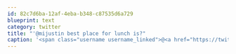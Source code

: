 ```yaml
---
id: 82c7d6ba-12af-4eba-b348-c87535d6a729
blueprint: text
category: twitter
title: "'@mijustin best place for lunch is?"
caption: '<span class="username username_linked">@<a href="https://twitter.com/mijustin" title="Justin Jackson">mijustin</a></span> best place for lunch is?'
---
```

